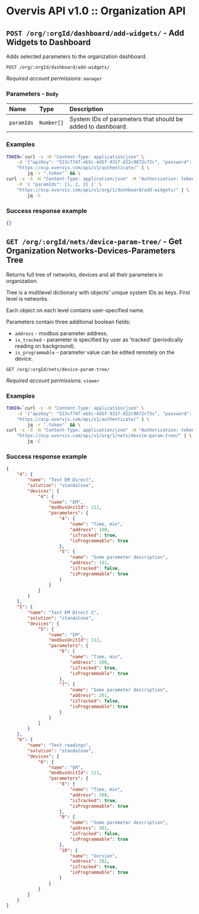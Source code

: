 # Overvis API v1.0 :: Organization API

## <a name='Add-Widgets-to-Dashboard'></a> `POST /org/:orgId/dashboard/add-widgets/` - Add Widgets to Dashboard

Adds selected parameters to the organization dashboard.

```
POST /org/:orgId/dashboard/add-widgets/
```
*Required account permissions:* `manager`

### Parameters - `Body`
| Name     | Type       | Description                           |
|:---------|:-----------|:--------------------------------------|
| `paramIds` | `Number[]` | System IDs of parameters that should be added to dashboard. |

### Examples

```bash
TOKEN=`curl -s -H "Content-Type: application/json" \
    -d '{"apiKey": "513cf747-eb5c-4d5f-931f-d22c9872c73c", "password": "DCdcSLmkoZkU5zGI9gpInDbo" }' \
    "https://ocp.overvis.com/api/v1/authenticate/" | \
        jq -r ".token"` && \
curl -s -S -H "Content-Type: application/json" -H "Authorization: token $TOKEN" \
    -d '{ "paramIds": [1, 2, 3] }' \
    "https://ocp.overvis.com/api/v1/org/1/dashboard/add-widgets/" | \
        jq -C
```

### Success response example

```json
{}
```


## <a name='Get-Organization-Networks-Devices-Parameters-Tree'></a> `GET /org/:orgId/nets/device-param-tree/` - Get Organization Networks-Devices-Parameters Tree

Returns full tree of networks, devices and all their parameters in organization.</p> <p>Tree is a multilevel dictionary with objects' unique system IDs as keys. First level is networks.</p> <p>Each object on each level contains user-specified name.</p> <p>Parameters contain three additional boolean fields:</p> <ul> <li>`address` - modbus parameter address.</li> <li>`is_tracked` - parameter is specified by user as 'tracked' (periodically reading on background).</li> <li>`is_programmable` - parameter value can be edited remotely on the device.</li> </ul>

```
GET /org/:orgId/nets/device-param-tree/
```
*Required account permissions:* `viewer`

### Examples

```bash
TOKEN=`curl -s -H "Content-Type: application/json" \
    -d '{"apiKey": "513cf747-eb5c-4d5f-931f-d22c9872c73c", "password": "DCdcSLmkoZkU5zGI9gpInDbo" }' \
    "https://ocp.overvis.com/api/v1/authenticate/" | \
        jq -r ".token"` && \
curl -s -S -H "Content-Type: application/json" -H "Authorization: token $TOKEN" \
    "https://ocp.overvis.com/api/v1/org/1/nets/device-param-tree/" | \
        jq -C
```

### Success response example

```json
{
    "4": {
        "name": "Test EM Direct",
        "solution": "standalone",
        "devices": {
            "4": {
                "name": "EM",
                "modbusUnitId": 111,
                "parameters": {
                    "4": {
                        "name": "Time, min",
                        "address": 100,
                        "isTracked": true,
                        "isProgrammable": true
                    },
                    "5": {
                        "name": "Some parameter description",
                        "address": 101,
                        "isTracked": false,
                        "isProgrammable": true
                    }
                }
            }
        }
    },
    "5": {
        "name": "Test EM Direct 2",
        "solution": "standalone",
        "devices": {
            "5": {
                "name": "EM",
                "modbusUnitId": 111,
                "parameters": {
                    "6": {
                        "name": "Time, min",
                        "address": 200,
                        "isTracked": true,
                        "isProgrammable": true
                    },
                    "7": {
                        "name": "Some parameter description",
                        "address": 201,
                        "isTracked": false,
                        "isProgrammable": true
                    }
                }
            }
        }
    },
    "6": {
        "name": "Test readings",
        "solution": "standalone",
        "devices": {
            "6": {
                "name": "EM",
                "modbusUnitId": 111,
                "parameters": {
                    "8": {
                        "name": "Time, min",
                        "address": 300,
                        "isTracked": true,
                        "isProgrammable": true
                    },
                    "9": {
                        "name": "Some parameter description",
                        "address": 301,
                        "isTracked": false,
                        "isProgrammable": true
                    },
                    "10": {
                        "name": "Version",
                        "address": 302,
                        "isTracked": true,
                        "isProgrammable": true
                    }
                }
            }
        }
    }
}
```


